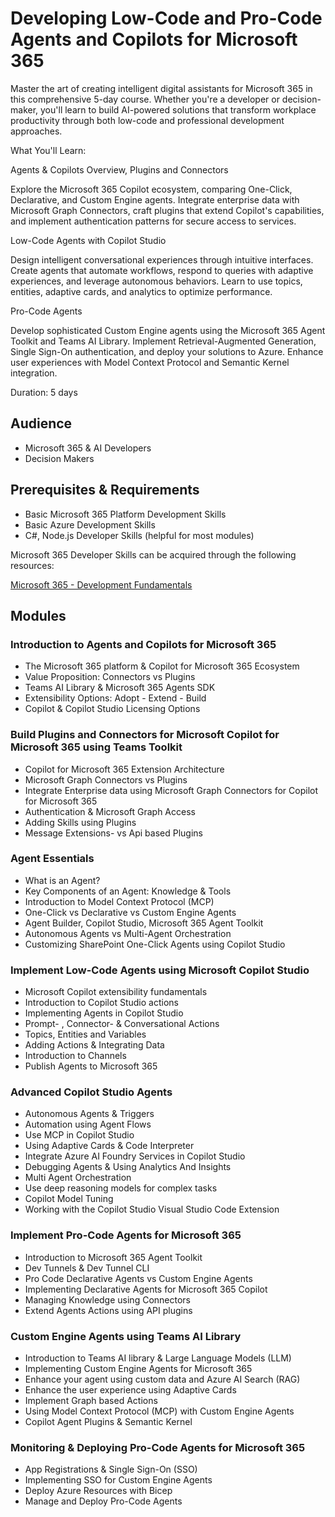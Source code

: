 # Developing Low-Code and Pro-Code Agents and Copilots for Microsoft 365

Master the art of creating intelligent digital assistants for Microsoft 365 in this comprehensive 5-day course. Whether you're a developer or decision-maker, you'll learn to build AI-powered solutions that transform workplace productivity through both low-code and professional development approaches.

What You'll Learn:

Agents & Copilots Overview, Plugins and Connectors

Explore the Microsoft 365 Copilot ecosystem, comparing One-Click, Declarative, and Custom Engine agents. Integrate enterprise data with Microsoft Graph Connectors, craft plugins that extend Copilot's capabilities, and implement authentication patterns for secure access to services.

Low-Code Agents with Copilot Studio

Design intelligent conversational experiences through intuitive interfaces. Create agents that automate workflows, respond to queries with adaptive experiences, and leverage autonomous behaviors. Learn to use topics, entities, adaptive cards, and analytics to optimize performance.

Pro-Code Agents

Develop sophisticated Custom Engine agents using the Microsoft 365 Agent Toolkit and Teams AI Library. Implement Retrieval-Augmented Generation, Single Sign-On authentication, and deploy your solutions to Azure. Enhance user experiences with Model Context Protocol and Semantic Kernel integration.

Duration: 5 days

## Audience

- Microsoft 365 & AI Developers
- Decision Makers

## Prerequisites & Requirements

- Basic Microsoft 365 Platform Development Skills
- Basic Azure Development Skills
- C#, Node.js Developer Skills (helpful for most modules)

Microsoft 365 Developer Skills can be acquired through the following resources:

[Microsoft 365 - Development Fundamentals](http://<URL_TO_CLASS>)

## Modules

### Introduction to Agents and Copilots for Microsoft 365

- The Microsoft 365 platform & Copilot for Microsoft 365 Ecosystem
- Value Proposition: Connectors vs Plugins
- Teams AI Library & Microsoft 365 Agents SDK
- Extensibility Options: Adopt - Extend - Build
- Copilot & Copilot Studio Licensing Options

### Build Plugins and Connectors for Microsoft Copilot for Microsoft 365 using Teams Toolkit

- Copilot for Microsoft 365 Extension Architecture
- Microsoft Graph Connectors vs Plugins
- Integrate Enterprise data using Microsoft Graph Connectors for Copilot for Microsoft 365
- Authentication & Microsoft Graph Access
- Adding Skills using Plugins
- Message Extensions- vs Api based Plugins

### Agent Essentials

- What is an Agent?
- Key Components of an Agent: Knowledge & Tools
- Introduction to Model Context Protocol (MCP)
- One-Click vs Declarative vs Custom Engine Agents
- Agent Builder, Copilot Studio, Microsoft 365 Agent Toolkit
- Autonomous Agents vs Multi-Agent Orchestration
- Customizing SharePoint One-Click Agents using Copilot Studio

### Implement Low-Code Agents using Microsoft Copilot Studio

- Microsoft Copilot extensibility fundamentals
- Introduction to Copilot Studio actions
- Implementing Agents in Copilot Studio
- Prompt- , Connector- & Conversational Actions
- Topics, Entities and Variables
- Adding Actions & Integrating Data
- Introduction to Channels
- Publish Agents to Microsoft 365

### Advanced Copilot Studio Agents

- Autonomous Agents & Triggers
- Automation using Agent Flows
- Use MCP in Copilot Studio
- Using Adaptive Cards & Code Interpreter
- Integrate Azure AI Foundry Services in Copilot Studio
- Debugging Agents & Using Analytics And Insights
- Multi Agent Orchestration
- Use deep reasoning models for complex tasks
- Copilot Model Tuning
- Working with the Copilot Studio Visual Studio Code Extension

### Implement Pro-Code Agents for Microsoft 365

- Introduction to Microsoft 365 Agent Toolkit
- Dev Tunnels & Dev Tunnel CLI
- Pro Code Declarative Agents vs Custom Engine Agents
- Implementing Declarative Agents for Microsoft 365 Copilot
- Managing Knowledge using Connectors
- Extend Agents Actions using API plugins

### Custom Engine Agents using Teams AI Library

- Introduction to Teams AI library & Large Language Models (LLM)
- Implementing Custom Engine Agents for Microsoft 365
- Enhance your agent using custom data and Azure AI Search (RAG)
- Enhance the user experience using Adaptive Cards
- Implement Graph based Actions
- Using Model Context Protocol (MCP) with Custom Engine Agents
- Copilot Agent Plugins & Semantic Kernel

### Monitoring & Deploying Pro-Code Agents for Microsoft 365

- App Registrations & Single Sign-On (SSO)
- Implementing SSO for Custom Engine Agents
- Deploy Azure Resources with Bicep
- Manage and Deploy Pro-Code Agents
